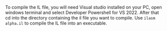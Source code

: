 To compile the IL file, you will need Visual studio installed on your PC, open windows terminal and select Developer Powershell for VS 2022.
After that cd into the directory containing the il file you want to compile. Use ```ilasm alpha.il``` to compile the IL file into an executable.
